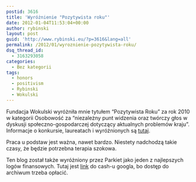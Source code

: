 ```yaml
---
postid: 3616
title: 'Wyróżnienie "Pozytywista roku"'
date: 2012-01-04T11:53:04+00:00
author: rybinski
layout: post
guid: 'http://www.rybinski.eu/?p=3616&lang=all'
permalink: /2012/01/wyroznienie-pozytywista-roku/
dsq_thread_id:
  - 3163293058
categories:
  - Bez kategorii
tags:
  - honors
  - positivism
  - Rybinski
  - Wokulski
---
```

Fundacja Wokulski wyróżniła mnie tytułem “Pozytywista Roku” za rok 2010 w kategorii Osobowość za “niezależny punt widzenia oraz twórczy głos w dyskusji społeczno-gospodarczej dotyczący aktualnych problemów kraju”. Informacje o konkursie, laureatach i wyróżnionych są [tutaj](http://fundacjawokulski.pl/laureaci-nagrody-%E2%80%9Epozytywista-roku%E2%80%9D-za-2010-rok-wyniki,60.html).

Praca u podstaw jest ważna, nawet bardzo. Niestety nadchodzą takie czasy, że będzie potrzebna terapia szokowa.

Ten blog został także wyróżniony przez Parkiet jako jeden z najlepszych logów finansowych. Tutaj jest [link](http://backupurl.com/zvvklc) do cash-u googla, bo dostęp do archiwum trzeba opłacić.
